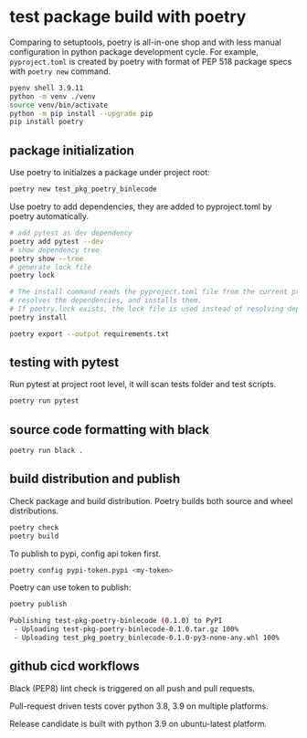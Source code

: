 # test package build with poetry

Comparing to setuptools, poetry is all-in-one shop and with less manual
configuration in python package development cycle.
For example, `pyproject.toml` is created by poetry with format of PEP 518
package specs with `poetry new` command.

```sh
pyenv shell 3.9.11
python -m venv ./venv
source venv/bin/activate
python -m pip install --upgrade pip
pip install poetry
```

## package initialization

Use poetry to initialzes a package under project root:

```sh
poetry new test_pkg_poetry_binlecode
```

Use poetry to add dependencies, they are added to pyproject.toml by poetry
automatically.

```sh
# add pytest as dev dependency
poetry add pytest --dev
# show dependency tree
poetry show --tree
# generate lock file
poetry lock

# The install command reads the pyproject.toml file from the current project,
# resolves the dependencies, and installs them.
# If poetry.lock exists, the lock file is used instead of resolving dependencies.
poetry install

poetry export --output requirements.txt
```

## testing with pytest

Run pytest at project root level, it will scan tests folder and test scripts.

```sh
poetry run pytest
```

## source code formatting with black

```sh
poetry run black .
```

## build distribution and publish

Check package and build distribution. Poetry builds both source and wheel
distributions.

```sh
poetry check
poetry build
```

To publish to pypi, config api token first.

```sh
poetry config pypi-token.pypi <my-token>
```

Poetry can use token to publish:

```sh
poetry publish

Publishing test-pkg-poetry-binlecode (0.1.0) to PyPI
 - Uploading test-pkg-poetry-binlecode-0.1.0.tar.gz 100%
 - Uploading test_pkg_poetry_binlecode-0.1.0-py3-none-any.whl 100%
```

## github cicd workflows

Black (PEP8) lint check is triggered on all push and pull requests.

Pull-request driven tests cover python 3.8, 3.9 on multiple platforms.

Release candidate is built with python 3.9 on ubuntu-latest platform.

